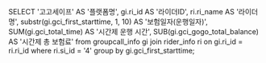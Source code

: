 SELECT 
'고고세이프' AS '플랫폼명',
gi.ri_id AS '라이더ID',
ri.ri_name AS '라이더명',
substr(gi.gci_first_starttime, 1, 10) AS '보험일자(운행일자)',
SUM(gi.gci_total_time) AS '시간제 운행 시간',
SUB(gi.gci_gogo_total_balance) AS '시간제 총 보험료'
from groupcall_info gi 
join rider_info ri 
on gi.ri_id = ri.ri_id 
where ri.si_id = '4'
group by gi.gci_first_starttime;
